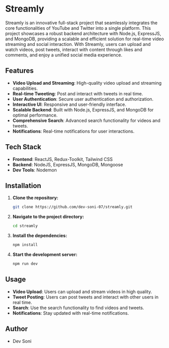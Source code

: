 # Streamly

Streamly is an innovative full-stack project that seamlessly integrates the core functionalities of YouTube and Twitter into a single platform. This project showcases a robust backend architecture with Node.js, ExpressJS, and MongoDB, providing a scalable and efficient solution for real-time video streaming and social interaction. With Streamly, users can upload and watch videos, post tweets, interact with content through likes and comments, and enjoy a unified social media experience.

## Features

- **Video Upload and Streaming**: High-quality video upload and streaming capabilities.
- **Real-time Tweeting**: Post and interact with tweets in real time.
- **User Authentication**: Secure user authentication and authorization.
- **Interactive UI**: Responsive and user-friendly interface.
- **Scalable Backend**: Built with Node.js, ExpressJS, and MongoDB for optimal performance.
- **Comprehensive Search**: Advanced search functionality for videos and tweets.
- **Notifications**: Real-time notifications for user interactions.

## Tech Stack

- **Frontend**: ReactJS, Redux-Toolkit, Tailwind CSS
- **Backend**: NodeJS, ExpressJS, MongoDB, Mongoose
- **Dev Tools**: Nodemon

## Installation

1. **Clone the repository:**
    ```bash
    git clone https://github.com/dev-soni-07/streamly.git
    ```
2. **Navigate to the project directory:**
    ```bash
    cd streamly
    ```
3. **Install the dependencies:**
    ```bash
    npm install
    ```
4. **Start the development server:**
    ```bash
    npm run dev
    ```

## Usage

- **Video Upload**: Users can upload and stream videos in high quality.
- **Tweet Posting**: Users can post tweets and interact with other users in real time.
- **Search**: Use the search functionality to find videos and tweets.
- **Notifications**: Stay updated with real-time notifications.

## Author

- Dev Soni